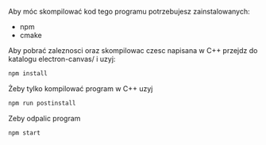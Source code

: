 
Aby móc skompilować kod tego programu potrzebujesz zainstalowanych:
* npm
* cmake

Aby pobrać zaleznosci oraz skompilowac czesc napisana w C++ przejdz do katalogu electron-canvas/ i uzyj:
```bash
npm install 
```

Żeby tylko kompilować program w C++ uzyj
```bash
npm run postinstall
```

Zeby odpalic program
```bash
npm start
```